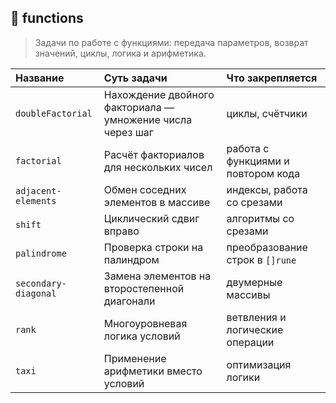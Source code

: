 ## 🔹 functions
> Задачи по работе с функциями: передача параметров, возврат значений, циклы, логика и арифметика.

| Название | Суть задачи | Что закрепляется |
|:--|:--|:--|
| `doubleFactorial` | Нахождение двойного факториала — умножение числа через шаг | циклы, счётчики |
| `factorial` | Расчёт факториалов для нескольких чисел | работа с функциями и повтором кода |
| `adjacent-elements` | Обмен соседних элементов в массиве | индексы, работа со срезами |
| `shift` | Циклический сдвиг вправо | алгоритмы со срезами |
| `palindrome` | Проверка строки на палиндром | преобразование строк в `[]rune` |
| `secondary-diagonal` | Замена элементов на второстепенной диагонали | двумерные массивы |
| `rank` | Многоуровневая логика условий | ветвления и логические операции |
| `taxi` | Применение арифметики вместо условий | оптимизация логики |